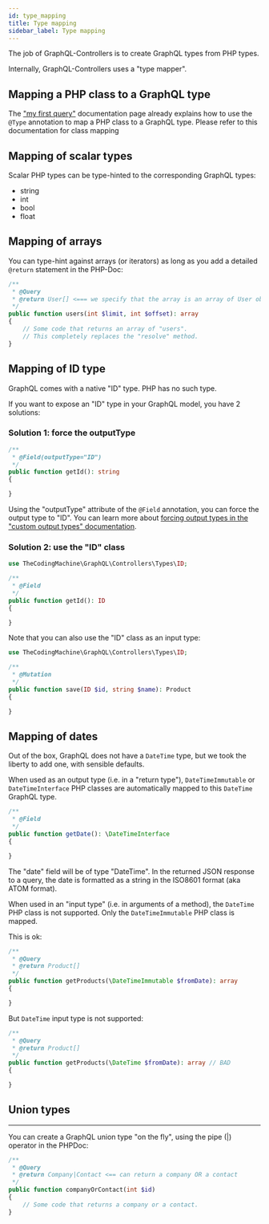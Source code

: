 ```yaml
---
id: type_mapping
title: Type mapping
sidebar_label: Type mapping
---
```


The job of GraphQL-Controllers is to create GraphQL types from PHP types.

Internally, GraphQL-Controllers uses a "type mapper".

## Mapping a PHP class to a GraphQL type

The ["my first query"](my_first_query.md) documentation page 
already explains how to use the `@Type` annotation to map a PHP class to a GraphQL type. Please refer to this documentation
for class mapping

## Mapping of scalar types

Scalar PHP types can be type-hinted to the corresponding GraphQL types:

- string
- int
- bool
- float

## Mapping of arrays

You can type-hint against arrays (or iterators) as long as you add a detailed `@return` statement in the PHP-Doc:

```php
/**
 * @Query
 * @return User[] <=== we specify that the array is an array of User objects.
 */
public function users(int $limit, int $offset): array
{
    // Some code that returns an array of "users".
    // This completely replaces the "resolve" method.
}
```

## Mapping of ID type

GraphQL comes with a native "ID" type. PHP has no such type.

If you want to expose an "ID" type in your GraphQL model, you have 2 solutions:

### Solution 1: force the outputType

```php
/**
 * @Field(outputType="ID")
 */
public function getId(): string
{

}
```

Using the "outputType" attribute of the `@Field` annotation, you can force the output type to "ID".
You can learn more about [forcing output types in the "custom output types" documentation](custom_output_types.md).

### Solution 2: use the "ID" class

```php
use TheCodingMachine\GraphQL\Controllers\Types\ID;

/**
 * @Field
 */
public function getId(): ID
{

}
```

Note that you can also use the "ID" class as an input type:

```php
use TheCodingMachine\GraphQL\Controllers\Types\ID;

/**
 * @Mutation
 */
public function save(ID $id, string $name): Product
{

}
```

## Mapping of dates

Out of the box, GraphQL does not have a `DateTime` type, but we took the liberty to add one, with sensible defaults.

When used as an output type (i.e. in a "return type"), `DateTimeImmutable` or `DateTimeInterface` PHP classes are 
automatically mapped to this `DateTime` GraphQL type.

```php
/**
 * @Field
 */
public function getDate(): \DateTimeInterface
{

}
```

The "date" field will be of type "DateTime". In the returned JSON response to a query, the date is formatted as a string
in the ISO8601 format (aka ATOM format).

When used in an "input type" (i.e. in arguments of a method), the <code>DateTime</code> PHP class is not supported. 
Only the <code>DateTimeImmutable</code> PHP class is mapped. 

<div class="alert alert-success">This is ok:</div>

```php
/**
 * @Query
 * @return Product[]
 */
public function getProducts(\DateTimeImmutable $fromDate): array
{

}
```

<div class="alert alert-error">But <code>DateTime</code> input type is not supported:</div>

```php
/**
 * @Query
 * @return Product[]
 */
public function getProducts(\DateTime $fromDate): array // BAD
{

}
```

## Union types
--------------

You can create a GraphQL union type "on the fly", using the pipe (|) operator in the PHPDoc:

```php
/**
 * @Query
 * @return Company|Contact <== can return a company OR a contact
 */
public function companyOrContact(int $id)
{
    // Some code that returns a company or a contact.
}
```

